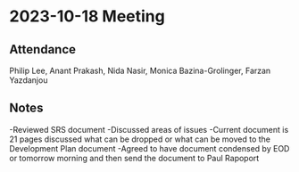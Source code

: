 # 2023-10-18 Meeting

## Attendance

Philip Lee, Anant Prakash, Nida Nasir, Monica Bazina-Grolinger, Farzan Yazdanjou

## Notes
-Reviewed SRS document
-Discussed areas of issues
-Current document is 21 pages discussed what can be dropped or what can be moved to the Development Plan document
-Agreed to have document condensed by EOD or tomorrow morning and then send the document to Paul Rapoport 